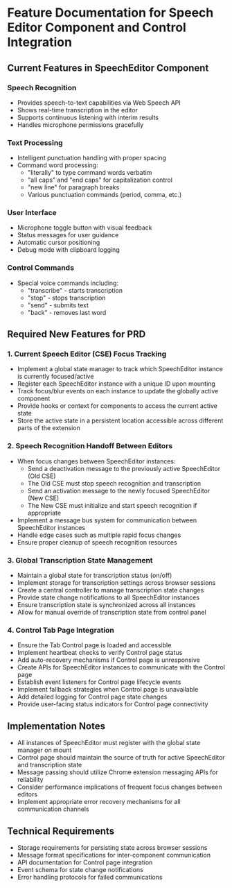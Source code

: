 # Feature Documentation for Speech Editor Component and Control Integration

## Current Features in SpeechEditor Component

### Speech Recognition
- Provides speech-to-text capabilities via Web Speech API
- Shows real-time transcription in the editor
- Supports continuous listening with interim results
- Handles microphone permissions gracefully

### Text Processing
- Intelligent punctuation handling with proper spacing
- Command word processing:
  - "literally" to type command words verbatim
  - "all caps" and "end caps" for capitalization control
  - "new line" for paragraph breaks
  - Various punctuation commands (period, comma, etc.)

### User Interface
- Microphone toggle button with visual feedback
- Status messages for user guidance
- Automatic cursor positioning
- Debug mode with clipboard logging

### Control Commands
- Special voice commands including:
  - "transcribe" - starts transcription
  - "stop" - stops transcription
  - "send" - submits text
  - "back" - removes last word

## Required New Features for PRD

### 1. Current Speech Editor (CSE) Focus Tracking
- Implement a global state manager to track which SpeechEditor instance is currently focused/active
- Register each SpeechEditor instance with a unique ID upon mounting
- Track focus/blur events on each instance to update the globally active component
- Provide hooks or context for components to access the current active state
- Store the active state in a persistent location accessible across different parts of the extension

### 2. Speech Recognition Handoff Between Editors
- When focus changes between SpeechEditor instances:
  - Send a deactivation message to the previously active SpeechEditor (Old CSE)
  - The Old CSE must stop speech recognition and transcription
  - Send an activation message to the newly focused SpeechEditor (New CSE)
  - The New CSE must initialize and start speech recognition if appropriate
- Implement a message bus system for communication between SpeechEditor instances
- Handle edge cases such as multiple rapid focus changes
- Ensure proper cleanup of speech recognition resources

### 3. Global Transcription State Management
- Maintain a global state for transcription status (on/off)
- Implement storage for transcription settings across browser sessions
- Create a central controller to manage transcription state changes
- Provide state change notifications to all SpeechEditor instances
- Ensure transcription state is synchronized across all instances
- Allow for manual override of transcription state from control panel

### 4. Control Tab Page Integration
- Ensure the Tab Control page is loaded and accessible
- Implement heartbeat checks to verify Control page status
- Add auto-recovery mechanisms if Control page is unresponsive
- Create APIs for SpeechEditor instances to communicate with the Control page
- Establish event listeners for Control page lifecycle events
- Implement fallback strategies when Control page is unavailable
- Add detailed logging for Control page state changes
- Provide user-facing status indicators for Control page connectivity

## Implementation Notes
- All instances of SpeechEditor must register with the global state manager on mount
- Control page should maintain the source of truth for active SpeechEditor and transcription state
- Message passing should utilize Chrome extension messaging APIs for reliability
- Consider performance implications of frequent focus changes between editors
- Implement appropriate error recovery mechanisms for all communication channels

## Technical Requirements
- Storage requirements for persisting state across browser sessions
- Message format specifications for inter-component communication
- API documentation for Control page integration
- Event schema for state change notifications
- Error handling protocols for failed communications 